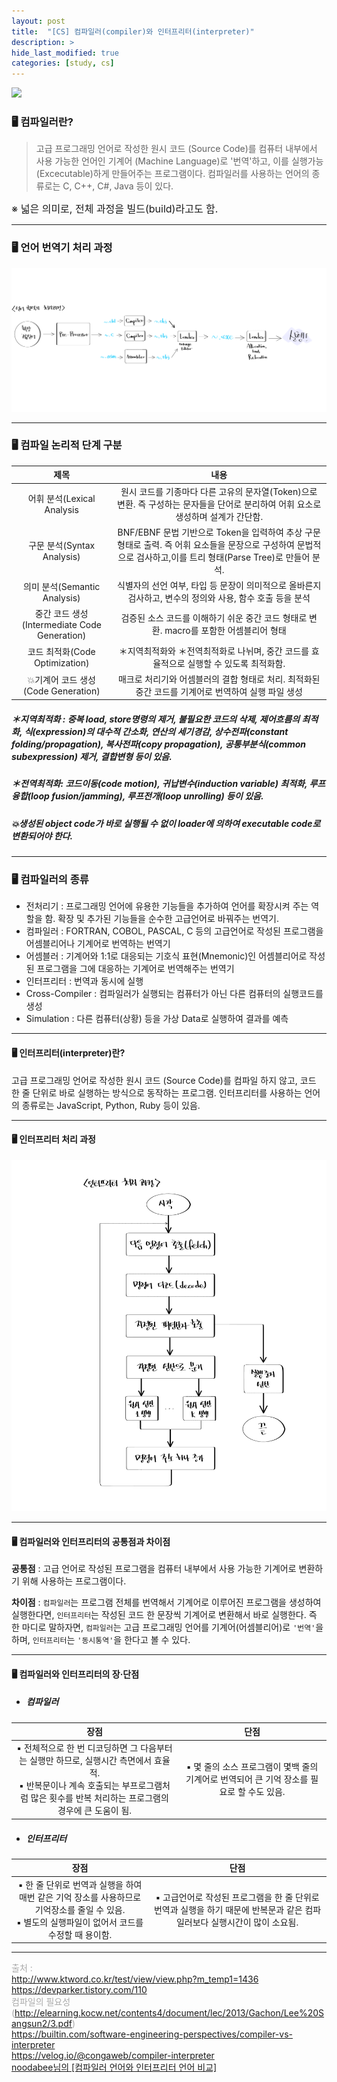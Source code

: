 ```yaml
---
layout: post
title:  "[CS] 컴파일러(compiler)와 인터프리터(interpreter)"
description: > 
hide_last_modified: true
categories: [study, cs]
---
```


![](../../../assets/img/blog/cs/compiler-vs-interpreter.gif)

### 🖥️ 컴파일러란?
> 고급 프로그래밍 언어로 작성한 원시 코드 (Source Code)를 컴퓨터 내부에서 사용 가능한 언어인 기계어 (Machine Language)로 '번역'하고, 이를 실행가능(Excecutable)하게 만들어주는 프로그램이다. 
컴파일러를 사용하는 언어의 종류로는 C, C++, C#, Java 등이 있다.

<span style="font-size:16px;">※ 넓은 의미로, 전체 과정을 빌드(build)라고도 함.</span>

-----
### 🖥️ 언어 번역기 처리 과정
![](../../../assets/img/blog/cs/compiler.png)

-----
### 🖥️ 컴파일 논리적 단계 구분

|제목|내용|
|:------:|:---:|
|어휘 분석(Lexical Analysis|원시 코드를 기종마다 다른 고유의 문자열(Token)으로 변환. 즉 구성하는 문자들을 단어로 분리하여 어휘 요소로 생성하며 설계가 간단함.|
|구문 분석(Syntax Analysis)|BNF/EBNF 문법 기반으로 Token을 입력하여 추상 구문 형태로 출력. 즉 어휘 요소들을 문장으로 구성하여 문법적으로 검사하고,이를 트리 형태(Parse Tree)로 만들어 분석.|
|의미 분석(Semantic Analysis)|식별자의 선언 여부, 타입 등 문장이 의미적으로 올바른지 검사하고, 변수의 정의와 사용, 함수 호출 등을 분석|
|중간 코드 생성(Intermediate Code Generation)|검증된 소스 코드를 이해하기 쉬운 중간 코드 형태로 변환. macro를 포함한 어셈블리어 형태|
|코드 최적화(Code Optimization)|＊지역최적화와 ＊전역최적화로 나뉘며, 중간 코드를 효율적으로 실행할 수 있도록 최적화함.|
|💥기계어 코드 생성(Code Generation)|매크로 처리기와 어셈블러의 결합 형태로 처리. 최적화된 중간 코드를 기계어로 번역하여 실행 파일 생성|

##### ＊지역최적화 : 중복 load, store명령의 제거, 불필요한 코드의 삭제, 제어흐름의 최적화, 식(expression)의 대수적 간소화, 연산의 세기경감, 상수전파(constant folding/propagation), 복사전파(copy propagation), 공통부분식(common subexpression) 제거, 결합변형 등이 있음. <br>
##### ＊전역최적화: 코드이동(code motion), 귀납변수(induction variable) 최적화, 루프융합(loop fusion/jamming), 루프전개(loop unrolling) 등이 있음.

##### 💥생성된 object code가 바로 실행될 수 없이 loader에 의하여 executable code로 변환되어야 한다.


-----
### 🖥️ 컴파일러의 종류
- 전처리기 : 프로그래밍 언어에 유용한 기능들을 추가하여 언어를 확장시켜 주는 역할을 함. 확장 및 추가된 기능들을 순수한 고급언어로 바꿔주는 번역기.
- 컴파일러 : FORTRAN, COBOL, PASCAL, C 등의 고급언어로 작성된 프로그램을 어셈블리어나 기계어로 번역하는 번역기
- 어셈블러 : 기계어와 1:1로 대응되는 기호식 표현(Mnemonic)인 어셈블리어로 작성된 프로그램을 그에 대응하는 기계어로 번역해주는 번역기
- 인터프리터 : 번역과 동시에 실행
- Cross-Compiler : 컴파일러가 실행되는 컴퓨터가 아닌 다른 컴퓨터의 실행코드를 생성
- Simulation : 다른 컴퓨터(상황) 등을 가상 Data로 실행하여 결과를 예측

-----
#### 🖥️ 인터프리터(interpreter)란?
고급 프로그래밍 언어로 작성한 원시 코드 (Source Code)를 컴파일 하지 않고, 코드 한 줄 단위로 바로 실행하는 방식으로 동작하는 프로그램. 
인터프리터를 사용하는 언어의 종류로는 JavaScript, Python, Ruby 등이 있음. 

-----
#### 🖥️ 인터프리터 처리 과정
![interpreter](../../../assets/img/blog/cs/interpreter.png)

-----
#### 🖥️ 컴파일러와 인터프리터의 공통점과 차이점

**공통점** : 
고급 언어로 작성된 프로그램을 컴퓨터 내부에서 사용 가능한 기계어로 변환하기 위해 사용하는 프로그램이다.

**차이점** : 
`컴파일러`는 프로그램 전체를 번역해서 기계어로 이루어진 프로그램을 생성하여 실행한다면, `인터프리터`는 작성된 코드 한 문장씩 기계어로 변환해서 바로 실행한다. 
즉 한 마디로 말하자면, `컴파일러`는 고급 프로그래밍 언어를 기계어(어셈블리어)로 `'번역'`을 하며, `인터프리터`는 `'동시통역'`을 한다고 볼 수 있다.

-----
#### 🖥️ 컴파일러와 인터프리터의 장·단점

- ##### 컴파일러
| 장점 | 단점 |
|:----------:|:----------:|
|▪ 전체적으로 한 번 디코딩하면 그 다음부터는 실행만 하므로, 실행시간 측면에서 효율적. <br> ▪ 반복문이나 계속 호출되는 부프로그램처럼 많은 횟수를 반복 처리하는 프로그램의 경우에 큰 도움이 됨. | ▪ 몇 줄의 소스 프로그램이 몇백 줄의 기계어로 번역되어 큰 기억 장소를 필요로 할 수도 있음.|

- ##### 인터프리터
| 장점 | 단점 |
|:----------:|:----------:|
|▪ 한 줄 단위로 번역과 실행을 하여 매번 같은 기억 장소를 사용하므로 기억장소를 줄일 수 있음. <br> ▪ 별도의 실행파일이 없어서 코드를 수정할 때 용이함.| ▪ 고급언어로 작성된 프로그램을 한 줄 단위로 번역과 실행을 하기 때문에 반복문과 같은 컴파일러보다 실행시간이 많이 소요됨. |

-----
<span style="font-size:14px; color:darkgray;"> 출처 : <br>
http://www.ktword.co.kr/test/view/view.php?m_temp1=1436 <br>
https://devparker.tistory.com/110 <br>
컴파일의 필요성(http://elearning.kocw.net/contents4/document/lec/2013/Gachon/Lee%20Sangsun2/3.pdf) <br>
https://builtin.com/software-engineering-perspectives/compiler-vs-interpreter <br>
https://velog.io/@congaweb/compiler-interpreter <br>
[noodabee님의 \[컴파일러 언어와 인터프리터 언어 비교\]](https://noodabee.tistory.com/entry/%EC%BB%B4%ED%8C%8C%EC%9D%BC%EB%9F%AC-%EC%96%B8%EC%96%B4%EC%99%80-%EC%9D%B8%ED%84%B0%ED%94%84%EB%A6%AC%ED%84%B0-%EC%96%B8%EC%96%B4)

</span>